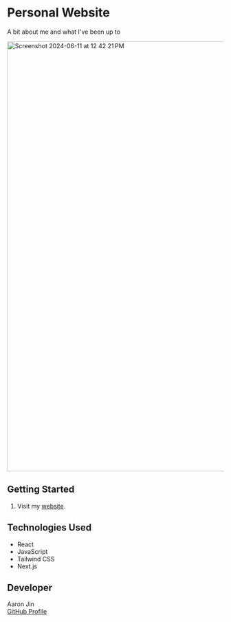 # Personal Website

A bit about me and what I've been up to

<img width="1000" alt="Screenshot 2024-06-11 at 12 42 21 PM" src="https://github.com/aaronkjin/personal/assets/58490258/ee4fd2ba-a536-4347-b911-e6a8f493447f">

## Getting Started

1. Visit my [website](https://www.aaronj.in/).

## Technologies Used

- React
- JavaScript
- Tailwind CSS
- Next.js

## Developer

Aaron Jin  
[GitHub Profile](https://github.com/aaronkjin)

